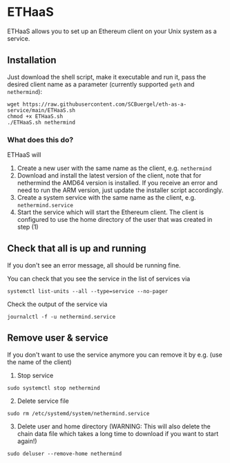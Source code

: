 # ETHaaS
ETHaaS allows you to set up an Ethereum client on your Unix system as a service.

## Installation
Just download the shell script, make it executable and run it, pass the desired client name as a parameter (currently supported `geth` and `nethermind`):
```
wget https://raw.githubusercontent.com/SCBuergel/eth-as-a-service/main/ETHaaS.sh
chmod +x ETHaaS.sh
./ETHaaS.sh nethermind
```

### What does this do?
ETHaaS will
1. Create a new user with the same name as the client, e.g. `nethermind`
2. Download and install the latest version of the client, note that for nethermind the AMD64 version is installed. If you receive an error and need to run the ARM version, just update the installer script accordingly.
3. Create a system service with the same name as the client, e.g. `nethermind.service`
4. Start the service which will start the Ethereum client. The client is configured to use the home directory of the user that was created in step (1)

## Check that all is up and running
If you don't see an error message, all should be running fine.

You can check that you see the service in the list of services via
```
systemctl list-units --all --type=service --no-pager
```

Check the output of the service via
```
journalctl -f -u nethermind.service
```

## Remove user & service
If you don't want to use the service anymore you can remove it by e.g. (use the name of the client)
1. Stop service
```
sudo systemctl stop nethermind
```
2. Delete service file
```
sudo rm /etc/systemd/system/nethermind.service
```
3. Delete user and home directory (WARNING: This will also delete the chain data file which takes a long time to download if you want to start again!)
```
sudo deluser --remove-home nethermind
```

